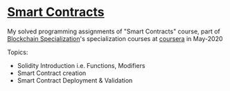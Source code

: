 # [Smart Contracts](https://www.coursera.org/learn/smarter-contracts/home/welcome)  
My solved programming assignments of "Smart Contracts" course, part of [Blockchain Specialization](https://www.coursera.org/specializations/blockchain)'s specialization courses at [coursera](https://www.coursera.org/) in May-2020  
  
Topics:   
- Solidity Introduction i.e. Functions, Modifiers
- Smart Contract creation
- Smart Contract Deployment & Validation
